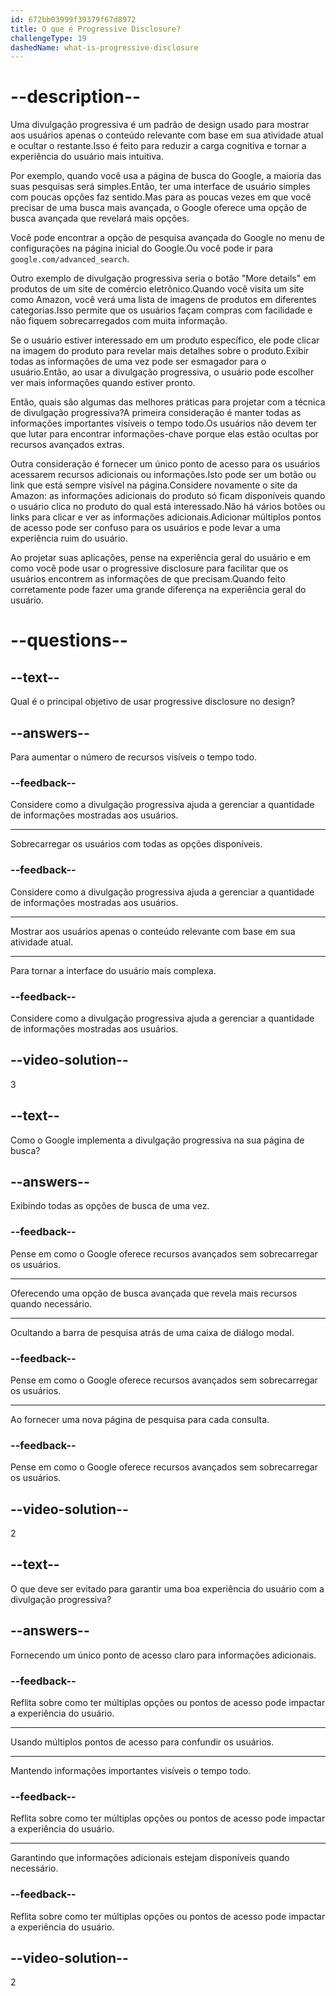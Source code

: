 ```yaml
---
id: 672bb03999f39379f67d8972
title: O que é Progressive Disclosure?
challengeType: 19
dashedName: what-is-progressive-disclosure
---
```


# --description--

Uma divulgação progressiva é um padrão de design usado para mostrar aos usuários apenas o conteúdo relevante com base em sua atividade atual e ocultar o restante.Isso é feito para reduzir a carga cognitiva e tornar a experiência do usuário mais intuitiva.

Por exemplo, quando você usa a página de busca do Google, a maioria das suas pesquisas será simples.Então, ter uma interface de usuário simples com poucas opções faz sentido.Mas para as poucas vezes em que você precisar de uma busca mais avançada, o Google oferece uma opção de busca avançada que revelará mais opções.

Você pode encontrar a opção de pesquisa avançada do Google no menu de configurações na página inicial do Google.Ou você pode ir para `google.com/advanced_search`.

Outro exemplo de divulgação progressiva seria o botão "More details" em produtos de um site de comércio eletrônico.Quando você visita um site como Amazon, você verá uma lista de imagens de produtos em diferentes categorias.Isso permite que os usuários façam compras com facilidade e não fiquem sobrecarregados com muita informação.

Se o usuário estiver interessado em um produto específico, ele pode clicar na imagem do produto para revelar mais detalhes sobre o produto.Exibir todas as informações de uma vez pode ser esmagador para o usuário.Então, ao usar a divulgação progressiva, o usuário pode escolher ver mais informações quando estiver pronto.

Então, quais são algumas das melhores práticas para projetar com a técnica de divulgação progressiva?A primeira consideração é manter todas as informações importantes visíveis o tempo todo.Os usuários não devem ter que lutar para encontrar informações-chave porque elas estão ocultas por recursos avançados extras.

Outra consideração é fornecer um único ponto de acesso para os usuários acessarem recursos adicionais ou informações.Isto pode ser um botão ou link que está sempre visível na página.Considere novamente o site da Amazon: as informações adicionais do produto só ficam disponíveis quando o usuário clica no produto do qual está interessado.Não há vários botões ou links para clicar e ver as informações adicionais.Adicionar múltiplos pontos de acesso pode ser confuso para os usuários e pode levar a uma experiência ruim do usuário. 

Ao projetar suas aplicações, pense na experiência geral do usuário e em como você pode usar o progressive disclosure para facilitar que os usuários encontrem as informações de que precisam.Quando feito corretamente pode fazer uma grande diferença na experiência geral do usuário.

# --questions--

## --text--

Qual é o principal objetivo de usar progressive disclosure no design?

## --answers--

Para aumentar o número de recursos visíveis o tempo todo.

### --feedback--

Considere como a divulgação progressiva ajuda a gerenciar a quantidade de informações mostradas aos usuários.

---

Sobrecarregar os usuários com todas as opções disponíveis.

### --feedback--

Considere como a divulgação progressiva ajuda a gerenciar a quantidade de informações mostradas aos usuários.

---

Mostrar aos usuários apenas o conteúdo relevante com base em sua atividade atual.

---

Para tornar a interface do usuário mais complexa.

### --feedback--

Considere como a divulgação progressiva ajuda a gerenciar a quantidade de informações mostradas aos usuários.

## --video-solution--

3

## --text--

Como o Google implementa a divulgação progressiva na sua página de busca?

## --answers--

Exibindo todas as opções de busca de uma vez.

### --feedback--

Pense em como o Google oferece recursos avançados sem sobrecarregar os usuários.

---

Oferecendo uma opção de busca avançada que revela mais recursos quando necessário.

---

Ocultando a barra de pesquisa atrás de uma caixa de diálogo modal.

### --feedback--

Pense em como o Google oferece recursos avançados sem sobrecarregar os usuários.

---

Ao fornecer uma nova página de pesquisa para cada consulta.

### --feedback--

Pense em como o Google oferece recursos avançados sem sobrecarregar os usuários.

## --video-solution--

2

## --text--

O que deve ser evitado para garantir uma boa experiência do usuário com a divulgação progressiva?

## --answers--

Fornecendo um único ponto de acesso claro para informações adicionais.

### --feedback--

Reflita sobre como ter múltiplas opções ou pontos de acesso pode impactar a experiência do usuário.

---

Usando múltiplos pontos de acesso para confundir os usuários.

---

Mantendo informações importantes visíveis o tempo todo.

### --feedback--

Reflita sobre como ter múltiplas opções ou pontos de acesso pode impactar a experiência do usuário.

---

Garantindo que informações adicionais estejam disponíveis quando necessário.

### --feedback--

Reflita sobre como ter múltiplas opções ou pontos de acesso pode impactar a experiência do usuário.

## --video-solution--

2
